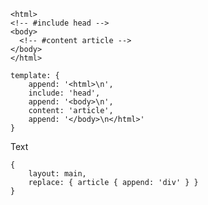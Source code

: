 <!-- #layout main -->
    <html>
    <!-- #include head -->
    <body>
      <!-- #content article -->
    </body>
    </html>

    template: {
        append: '<html>\n',
        include: 'head',
        append: '<body>\n',
        content: 'article',
        append: '</body>\n</html>'
    }

<!-- #page main article -->
<div>
  Text
</div>

    {
        layout: main,
        replace: { article { append: 'div' } }
    }
